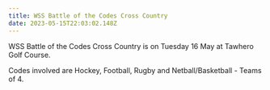 ```yaml
---
title: WSS Battle of the Codes Cross Country
date: 2023-05-15T22:03:02.148Z
---
```

WSS Battle of the Codes Cross Country is on Tuesday 16 May at Tawhero Golf Course.  
 
Codes involved are Hockey, Football, Rugby and Netball/Basketball - Teams of 4.
